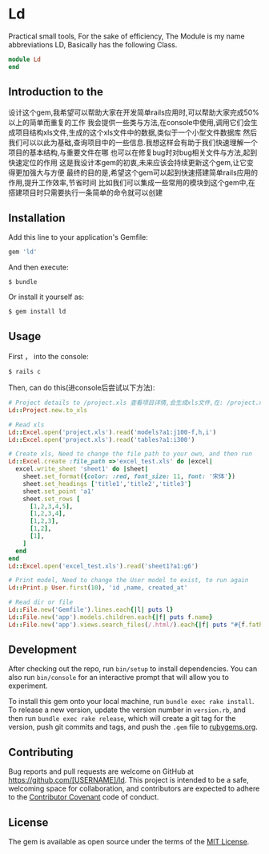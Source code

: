 # Ld

Practical small tools,
For the sake of efficiency,
The Module is my name abbreviations LD,
Basically has the following Class.


```ruby
module Ld
end
```
## Introduction to the

设计这个gem,我希望可以帮助大家在开发简单rails应用时,可以帮助大家完成50%以上的简单而重复的工作
我会提供一些类与方法,在console中使用,调用它们会生成项目结构xls文件,生成的这个xls文件中的数据,类似于一个小型文件数据库
然后我们可以以此为基础,查询项目中的一些信息.我想这样会有助于我们快速理解一个项目的基本结构,与重要文件在哪
也可以在修复bug时对bug相关文件与方法,起到快速定位的作用
这是我设计本gem的初衷,未来应该会持续更新这个gem,让它变得更加强大与方便
最终的目的是,希望这个gem可以起到快速搭建简单rails应用的作用,提升工作效率,节省时间
比如我们可以集成一些常用的模块到这个gem中,在搭建项目时只需要执行一条简单的命令就可以创建

## Installation

Add this line to your application's Gemfile:

```ruby
gem 'ld'
```

And then execute:

    $ bundle

Or install it yourself as:

    $ gem install ld

## Usage

First ， into the console:

    $ rails c

Then, can do this(进console后尝试以下方法):

```ruby
# Project details to /project.xls 查看项目详情,会生成xls文件,在: /project.xls
Ld::Project.new.to_xls

# Read xls
Ld::Excel.open('project.xls').read('models?a1:j100-f,h,i')
Ld::Excel.open('project.xls').read('tables?a1:i300')

# Create xls, Need to change the file path to your own, and then run
Ld::Excel.create :file_path =>'excel_test.xls' do |excel|
  excel.write_sheet 'sheet1' do |sheet|
    sheet.set_format({color: :red, font_size: 11, font: '宋体'})
    sheet.set_headings ['title1','title2','title3']
    sheet.set_point 'a1'
    sheet.set_rows [
      [1,2,3,4,5],
      [1,2,3,4],
      [1,2,3],
      [1,2],
      [1],
    ]
  end
end
Ld::Excel.open('excel_test.xls').read('sheet1?a1:g6')

# Print model, Need to change the User model to exist, to run again
Ld::Print.p User.first(10), 'id ,name, created_at'

# Read dir or file
Ld::File.new('Gemfile').lines.each{|l| puts l}
Ld::File.new('app').models.children.each{|f| puts f.name}
Ld::File.new('app').views.search_files(/.html/).each{|f| puts "#{f.father.name} : #{f.name}"}

```

## Development

After checking out the repo, run `bin/setup` to install dependencies. You can also run `bin/console` for an interactive prompt that will allow you to experiment.

To install this gem onto your local machine, run `bundle exec rake install`. To release a new version, update the version number in `version.rb`, and then run `bundle exec rake release`, which will create a git tag for the version, push git commits and tags, and push the `.gem` file to [rubygems.org](https://rubygems.org).

## Contributing

Bug reports and pull requests are welcome on GitHub at https://github.com/[USERNAME]/ld. This project is intended to be a safe, welcoming space for collaboration, and contributors are expected to adhere to the [Contributor Covenant](http://contributor-covenant.org) code of conduct.


## License

The gem is available as open source under the terms of the [MIT License](http://opensource.org/licenses/MIT).

##
